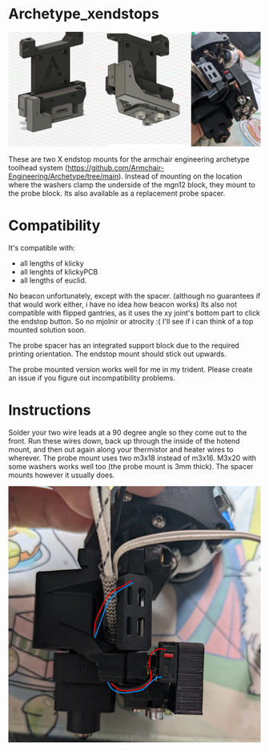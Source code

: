 # Archetype_xendstops

![header](./IMG/header.png)

These are two X endstop mounts for the armchair engineering archetype toolhead system (https://github.com/Armchair-Engineering/Archetype/tree/main). 
Instead of mounting on the location where the washers clamp the underside of the mgn12 block, they mount to the probe block. Its also available as a replacement probe spacer.

# Compatibility
It's compatible with:
- all lengths of klicky
- all lenghts of klickyPCB
- all lengths of euclid.

No beacon unfortunately, except with the spacer. (although no guarantees if that would work either, i have no idea how beacon works)
Its also not compatible with flipped gantries, as it uses the xy joint's bottom part to click the endstop button. So no mjolnir or atrocity :( I'll see if i can think of a top mounted solution soon.

The probe spacer has an integrated support block due to the required printing orientation. The endstop mount should stick out upwards.

The probe mounted version works well for me in my trident. Please create an issue if you figure out incompatibility problems.

# Instructions

Solder your two wire leads at a 90 degree angle so they come out to the front.
Run these wires down, back up through the inside of the hotend mount, and then out again along your thermistor and heater wires to wherever.
The probe mount uses two m3x18 instead of m3x16. M3x20 with some washers works well too (the probe mount is 3mm thick). The spacer mounts however it usually does.

![header](./IMG/wire_routing.png)

